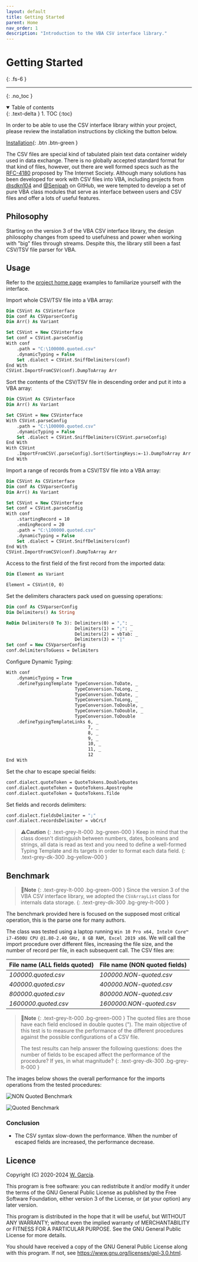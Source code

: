 ```yaml
---
layout: default
title: Getting Started
parent: Home
nav_order: 1
description: "Introduction to the VBA CSV interface library."
---
```


# Getting Started
{: .fs-6 }

---

{: .no_toc }

<details open markdown="block">
  <summary>
    Table of contents
  </summary>
  {: .text-delta }
1. TOC
{:toc}
</details>

In order to be able to use the CSV interface library within your project, please review the installation instructions by clicking the button below.

[Installation](https://ws-garcia.github.io/VBA-CSV-interface/home/installation.html){: .btn .btn-green }

The CSV files are special kind of tabulated plain text data container widely used in data exchange. There is no globally accepted standard format for that kind of files, however, out there are well formed specs such as the [RFC-4180](https://www.ietf.org/rfc/rfc4180.txt) proposed by The Internet Society.
Although many solutions has been developed for work with CSV files into VBA, including projects from [@sdkn104](https://github.com/sdkn104/VBA-CSV) and [@Senipah](https://github.com/Senipah/VBA-Better-Array) on GitHub, we were tempted to develop a set of pure VBA class modules that serve as interface between users and CSV files and offer a lots of useful features.

## Philosophy
Starting on the version 3 of the VBA CSV interface library, the design philosophy changes from speed to usefulness and power when working with "big" files through streams. Despite this, the library still been a fast CSV/TSV file parser for VBA.

## Usage
Refer to the [project home page](https://github.com/ws-garcia/VBA-CSV-interface) examples to familiarize yourself with the interface.

Import whole CSV/TSV file into a VBA array:


```vb
Dim CSVint As CSVinterface
Dim conf As CSVparserConfig
Dim Arr() As Variant

Set CSVint = New CSVinterface
Set conf = CSVint.parseConfig
With conf
    .path = "C:\100000.quoted.csv"
    .dynamicTyping = False
    Set .dialect = CSVint.SniffDelimiters(conf)
End With
CSVint.ImportFromCSV(conf).DumpToArray Arr
```

Sort the contents of the CSV/TSV file in descending order and put it into a VBA array:

```vb
Dim CSVint As CSVinterface
Dim Arr() As Variant

Set CSVint = New CSVinterface
With CSVint.parseConfig
    .path = "C:\100000.quoted.csv"
    .dynamicTyping = False
    Set .dialect = CSVint.SniffDelimiters(CSVint.parseConfig)
End With
With CSVint
    .ImportFromCSV(.parseConfig).Sort(SortingKeys:=-1).DumpToArray Arr
End With
```

Import a range of records from a CSV/TSV file into a VBA array:

```vb
Dim CSVint As CSVinterface
Dim conf As CSVparserConfig
Dim Arr() As Variant

Set CSVint = New CSVinterface
Set conf = CSVint.parseConfig
With conf
    .startingRecord = 10
    .endingRecord = 20
    .path = "C:\100000.quoted.csv"
    .dynamicTyping = False
    Set .dialect = CSVint.SniffDelimiters(conf)
End With
CSVint.ImportFromCSV(conf).DumpToArray Arr
```

Access to the first field of the first record from the imported data:

```vb
Dim Element as Variant

Element = CSVint(0, 0)
```

Set the delimiters characters pack used on guessing operations:

```vb
Dim conf As CSVparserConfig
Dim Delimiters() As String

ReDim Delimiters(0 To 3): Delimiters(0) = ",": _
                          Delimiters(1) = ";": _
                          Delimiters(2) = vbTab: _
                          Delimiters(3) = "|"
Set conf = New CSVparserConfig
conf.delimitersToGuess = Delimiters
```

Configure Dynamic Typing:

```vb
With conf
    .dynamicTyping = True
    .defineTypingTemplate TypeConversion.ToDate, _
                          TypeConversion.ToLong, _
                          TypeConversion.ToDate, _
                          TypeConversion.ToLong, _
                          TypeConversion.ToDouble, _
                          TypeConversion.ToDouble, _
                          TypeConversion.ToDouble
    .defineTypingTemplateLinks 6, _
                               7, _
                               8, _
                               9, _
                               10, _
                               11, _
                               12
End With
```

Set the char to escape special fields:

```vb
conf.dialect.quoteToken = QuoteTokens.DoubleQuotes
conf.dialect.quoteToken = QuoteTokens.Apostrophe
conf.dialect.quoteToken = QuoteTokens.Tilde
```

Set fields and records delimiters:

```vb
conf.dialect.fieldsDelimiter = ";"
conf.dialect.recordsDelimiter = vbCrLf
```

>⚠️**Caution**
>{: .text-grey-lt-000 .bg-green-000 }
>Keep in mind that the class doesn't distinguish between numbers, dates, booleans and strings, all data is read as text and you need to define a well-formed Typing Template and its targets in order to format each data field.
{: .text-grey-dk-300 .bg-yellow-000 }

## Benchmark

>📝**Note**
>{: .text-grey-lt-000 .bg-green-000 }
>Since the version 3 of the VBA CSV interface library, we adopted the `CSVArrayList` class for internals data storage.
{: .text-grey-dk-300 .bg-grey-lt-000 }

The benchmark provided here is focused on the supposed most critical operation, this is the parse one for many authors.

The class was tested using a laptop running `Win 10 Pro x64, Intel® Core™ i7-4500U CPU @1.80-2.40 GHz, 8 GB RAM, Excel 2019 x86`. We will call the import procedure over different files, increasing the file size, and the number of record per file, in each subsequent call. The CSV files are:

<table>
<thead>
<tr>
<th style="text-align: left;"><strong>File name (ALL fields quoted)</strong></th>
<th style="text-align: left;"><strong>File name (NON quoted fields)</strong></th>
</tr>
</thead>
<tbody>
<tr>
<td style="text-align: left;"><em>100000.quoted.csv</em></td>
<td style="text-align: left;"><em>100000.NON-quoted.csv</em></td>
</tr>
<tr>
<td style="text-align: left;"><em>400000.quoted.csv</em></td>
<td style="text-align: left;"><em>400000.NON-quoted.csv</em></td>
</tr>
<tr>
<td style="text-align: left;"><em>800000.quoted.csv</em></td>
<td style="text-align: left;"><em>800000.NON-quoted.csv</em></td>
</tr>
<tr>
<td style="text-align: left;"><em>1600000.quoted.csv</em></td>
<td style="text-align: left;"><em>1600000.NON-quoted.csv</em></td>
</tr>
</tbody>
</table>

>📝**Note**
>{: .text-grey-lt-000 .bg-green-000 }
>The quoted files are those have each field enclosed in double quotes ("). The main objective of this test is to measure the performance of the different procedures against the possible configurations of a CSV file.
>
>The test results can help answer the following questions: does the number of fields to be escaped affect the performance of the procedure? If yes, in what magnitude?
{: .text-grey-dk-300 .bg-grey-lt-000 }

The images below shows the overall performance for the imports operations from the tested procedures:

![NON Quoted Benchmark](NON-Quoted-performance.png)

![Quoted Benchmark](Quoted-performance.png)

### Conclusion

- The CSV syntax slow-down the performance. When the number of escaped fields are increased, the performance decrease.

## Licence
Copyright (C) 2020-2024  [W. García](https://github.com/ws-garcia/).

This program is free software: you can redistribute it and/or modify it under the terms of the GNU General Public License as published by the Free Software Foundation, either version 3 of the License, or (at your option) any later version.

This program is distributed in the hope that it will be useful, but WITHOUT ANY WARRANTY; without even the implied warranty of MERCHANTABILITY or FITNESS FOR A PARTICULAR PURPOSE.  See the GNU General Public License for more details.

You should have received a copy of the GNU General Public License along with this program.  If not, see <https://www.gnu.org/licenses/gpl-3.0.html>.
